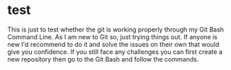 # test
This is just to test whether the git is working properly through my Git Bash Command Line.
As I am new to Git so, just trying things out.
If anyone is new I'd recommend to do it and solve the issues on their own that would give you confidence.
If you still face any challenges you can first create a new repository then go to the Git Bash and follow the commands.
